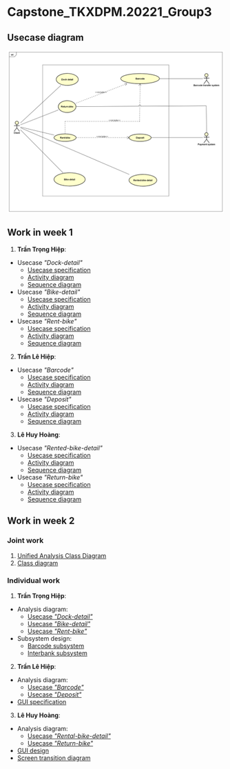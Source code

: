 # Capstone_TKXDPM.20221_Group3
## Usecase diagram
<picture>
  <img alt="Usecase" src="https://github.com/lquochieu/Capstone_TKXDPM.20221_Group3/blob/week1/Requirement%20Analysis/Usecase%20Diagram/UC%20RentalBike.png">
  </picture>
  
## Work in week 1
1. **Trần Trọng Hiệp**:
- Usecase *"Dock-detail"*
  + [Usecase specification](https://github.com/lquochieu/Capstone_TKXDPM.20221_Group3/tree/week1/Requirement%20Analysis/SRS.pdf)
  + [Activity diagram](https://github.com/lquochieu/Capstone_TKXDPM.20221_Group3/tree/week1/Requirement%20Analysis/Activity%20Diagram/dock-detail.png)
  + [Sequence diagram](https://github.com/lquochieu/Capstone_TKXDPM.20221_Group3/tree/week1/Architectural%20Design/Sequence%20Diagram/Dock-detail.png)
- Usecase *"Bike-detail"*
  + [Usecase specification](https://github.com/lquochieu/Capstone_TKXDPM.20221_Group3/tree/week1/Requirement%20Analysis/SRS.pdf)
  + [Activity diagram](https://github.com/lquochieu/Capstone_TKXDPM.20221_Group3/tree/week1/Requirement%20Analysis/Activity%20Diagram/bike-detail.png)
  + [Sequence diagram](https://github.com/lquochieu/Capstone_TKXDPM.20221_Group3/tree/week1/Architectural%20Design/Sequence%20Diagram/Bike-detail.png)
- Usecase *"Rent-bike"*
  + [Usecase specification](https://github.com/lquochieu/Capstone_TKXDPM.20221_Group3/tree/week1/Requirement%20Analysis/SRS.pdf)
  + [Activity diagram](https://github.com/lquochieu/Capstone_TKXDPM.20221_Group3/tree/week1/Requirement%20Analysis/Activity%20Diagram/rent-bike.png)
  + [Sequence diagram](https://github.com/lquochieu/Capstone_TKXDPM.20221_Group3/tree/week1/Architectural%20Design/Sequence%20Diagram/Rent-bike.png)
2. **Trần Lê Hiệp**:
- Usecase *"Barcode"*
  + [Usecase specification](https://github.com/lquochieu/Capstone_TKXDPM.20221_Group3/tree/week1/Requirement%20Analysis/SRS.pdf)
  + [Activity diagram](https://github.com/lquochieu/Capstone_TKXDPM.20221_Group3/tree/week1/Requirement%20Analysis/Activity%20Diagram/barcode.png)
  + [Sequence diagram](https://github.com/lquochieu/Capstone_TKXDPM.20221_Group3/tree/week1/Architectural%20Design/Sequence%20Diagram/Barcode.png)
- Usecase *"Deposit"*
  + [Usecase specification](https://github.com/lquochieu/Capstone_TKXDPM.20221_Group3/tree/week1/Requirement%20Analysis/SRS.pdf)
  + [Activity diagram](https://github.com/lquochieu/Capstone_TKXDPM.20221_Group3/tree/week1/Requirement%20Analysis/Activity%20Diagram/Deposit.png)
  + [Sequence diagram](https://github.com/lquochieu/Capstone_TKXDPM.20221_Group3/tree/week1/Architectural%20Design/Sequence%20Diagram/Deposit.png)
3. **Lê Huy Hoàng**:
- Usecase *"Rented-bike-detail"*
  + [Usecase specification](https://github.com/lquochieu/Capstone_TKXDPM.20221_Group3/tree/week1/Requirement%20Analysis/SRS.pdf)
  + [Activity diagram](https://github.com/lquochieu/Capstone_TKXDPM.20221_Group3/tree/week1/Requirement%20Analysis/Activity%20Diagram/Rented-bike-detail.png)
  + [Sequence diagram](https://github.com/lquochieu/Capstone_TKXDPM.20221_Group3/tree/week1/Architectural%20Design/Sequence%20Diagram/Rented-bike-detail.png)
- Usecase *"Return-bike"*
  + [Usecase specification](https://github.com/lquochieu/Capstone_TKXDPM.20221_Group3/tree/week1/Requirement%20Analysis/SRS.pdf)
  + [Activity diagram](https://github.com/lquochieu/Capstone_TKXDPM.20221_Group3/tree/week1/Requirement%20Analysis/Activity%20Diagram/Return-bike.png)
  + [Sequence diagram](https://github.com/lquochieu/Capstone_TKXDPM.20221_Group3/tree/week1/Architectural%20Design/Sequence%20Diagram/Return-bike.png)

## Work in week 2
### Joint work
1. [Unified Analysis Class Diagram](https://github.com/lquochieu/Capstone_TKXDPM.20221_Group3/blob/week2/Class%20Design/Unified%20Analysis%20Class%20Diagram.png)
2. [Class diagram](https://github.com/lquochieu/Capstone_TKXDPM.20221_Group3/blob/week2/Class%20Design/Class%20Design.png)
### Individual work
1. **Trần Trọng Hiệp**:
- Analysis diagram:
  + [Usecase *"Dock-detail"*](https://github.com/lquochieu/Capstone_TKXDPM.20221_Group3/blob/week2/Architectural%20Design/Class%20Diagram/dock-detail.png)
  + [Usecase *"Bike-detail"*](https://github.com/lquochieu/Capstone_TKXDPM.20221_Group3/blob/week2/Architectural%20Design/Class%20Diagram/bike-detail.png)
  + [Usecase *"Rent-bike"*](https://github.com/lquochieu/Capstone_TKXDPM.20221_Group3/blob/week2/Architectural%20Design/Class%20Diagram/rent-bike.png)
- Subsystem design:
  + [Barcode subsystem](https://github.com/lquochieu/Capstone_TKXDPM.20221_Group3/tree/week2/Interface%20Design/Subsystem/Barcode%20subsystem)
  + [Interbank subsystem](https://github.com/lquochieu/Capstone_TKXDPM.20221_Group3/tree/week2/Interface%20Design/Subsystem/Interbank%20subsystem)
2. **Trần Lê Hiệp**:
- Analysis diagram:
  + [Usecase *"Barcode"*](https://github.com/lquochieu/Capstone_TKXDPM.20221_Group3/blob/week2/Architectural%20Design/Class%20Diagram/barcode.png)
  + [Usecase *"Deposit"*](https://github.com/lquochieu/Capstone_TKXDPM.20221_Group3/blob/week2/Architectural%20Design/Class%20Diagram/deposit.png)
- [GUI specification](https://github.com/lquochieu/Capstone_TKXDPM.20221_Group3/tree/week2/Interface%20Design/GUI)
3. **Lê Huy Hoàng**:
- Analysis diagram:
  + [Usecase *"Rental-bike-detail"*](https://github.com/lquochieu/Capstone_TKXDPM.20221_Group3/blob/week2/Architectural%20Design/Class%20Diagram/rented-bike-detail.png)
  + [Usecase *"Return-bike"*](https://github.com/lquochieu/Capstone_TKXDPM.20221_Group3/blob/week2/Architectural%20Design/Class%20Diagram/return-bike.png)
- [GUI design](https://github.com/lquochieu/Capstone_TKXDPM.20221_Group3/tree/week2/Interface%20Design/GUI)
- [Screen transition diagram](https://github.com/lquochieu/Capstone_TKXDPM.20221_Group3/tree/week2/Interface%20Design/GUI/ScreenTransitionDiagram.png)
